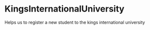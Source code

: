 # KingsInternationalUniversity

Helps us to register a new student to the kings international university
